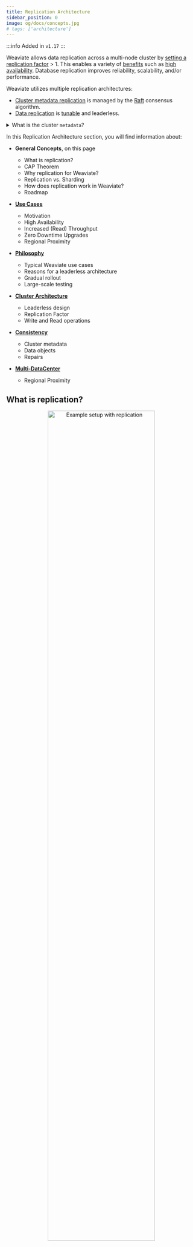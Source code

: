 ```yaml
---
title: Replication Architecture
sidebar_position: 0
image: og/docs/concepts.jpg
# tags: ['architecture']
---
```


:::info Added in `v1.17`
:::

Weaviate allows data replication across a multi-node cluster by [setting a replication factor](../../manage-collections/multi-node-setup.mdx#replication-settings) > 1. This enables a variety of [benefits](./motivation.md) such as [high availability](./motivation.md#high-availability-redundancy). Database replication improves reliability, scalability, and/or performance.

Weaviate utilizes multiple replication architectures:

- [Cluster metadata replication](./consistency.md#cluster-metadata) is managed by the [Raft](https://raft.github.io/) consensus algorithm.
- [Data replication](./consistency.md#data-objects) is [tunable](./consistency.md) and leaderless.

<details>
  <summary>What is the cluster <code>metadata</code>?</summary>

Weaviate cluster `metadata` includes collection definitions and tenant activity statuses.
<br/>

All cluster metadata is always replicated across all nodes, regardless of the replication factor.
<br/>

Note that this is different to object metadata, such as the object creation time. Object metadata is stored alongside the object data according to the specified replication factor.

</details>

In this Replication Architecture section, you will find information about:

* **General Concepts**, on this page
  * What is replication?
  * CAP Theorem
  * Why replication for Weaviate?
  * Replication vs. Sharding
  * How does replication work in Weaviate?
  * Roadmap


* **[Use Cases](./motivation.md)**
  * Motivation
  * High Availability
  * Increased (Read) Throughput
  * Zero Downtime Upgrades
  * Regional Proximity


* **[Philosophy](./philosophy.md)**
  * Typical Weaviate use cases
  * Reasons for a leaderless architecture
  * Gradual rollout
  * Large-scale testing


* **[Cluster Architecture](./cluster-architecture.md)**
  * Leaderless design
  * Replication Factor
  * Write and Read operations


* **[Consistency](./consistency.md)**
  * Cluster metadata
  * Data objects
  * Repairs


* **[Multi-DataCenter](./multi-dc.md)**
  * Regional Proximity

## What is replication?

<p align="center"><img src="/docs/img/docs/replication-architecture/replication-rf3-c-QUORUM.png" alt="Example setup with replication" width="75%"/></p>

Database replication refers to keeping a copy of the same data point on multiple nodes of a cluster.

The resulting system is a distributed database. A distributed database consists of multiple nodes, all of which can contain a copy of the data. So if one node (server) goes down, users can still access data from another node. In addition, query throughput can be improved with replication.

## CAP Theorem

The primary goal of introducing replication is to improve reliability. [Eric Brewer](https://en.wikipedia.org/wiki/Eric_Brewer_(scientist)) states that there are some limits on reliability for distributed databases, described by the [CAP theorem](https://en.wikipedia.org/wiki/CAP_theorem). The CAP theorem states that a distributed database can only provide two of the following three guarantees:
* **Consistency (C)** - Every read receives the most recent write or an error, ensuring all nodes see the same data at the same time.
* **Availability (A)** - Every request receives a non-error response all the time, without the guarantee that it contains the most recent write.
* **Partition tolerance (P)** - The system continues to operate despite an arbitrary number of messages being dropped (or delayed) by the network between nodes.

<p align="center"><img src="/docs/img/docs/replication-architecture/repliction-cap.png" alt="CAP Theorem" width="60%"/></p>

Ideally, you want a database, like Weaviate, to have the highest reliability as possible, but this is limited by the tradeoff between consistency, availability and partition tolerance.

### Consistency vs Availability

:::tip
Only two out of Consistency (C), Availability (A), and Partition tolerance (P) can be guaranteed simultaneously

Given that partition tolerance is required, consider which of the other two are more important for your system.
:::

Only two out of consistency, availability, and partition tolerance can be guaranteed. Since by definition a cluster is a distributed system in which network partitions are present, only two options are left for designing the system: **consistency (C)** or **availability (A)**.

When you prioritize **consistency** over availability, the database will return an error or timeout when it cannot be guaranteed that the data is up to date due to network partitioning. When prioritizing **availability** over consistency, the database will always process the query and try to return the most recent version of data even if it cannot guarantee it is up to date due to network partitioning.

C over A is preferred when the database contains critical data, such as transactional bank account data. For transactional data, you want the data to always be consistent (otherwise your bank balance is not guaranteed to be correct if you make transactions while some nodes (e.g. ATMs) are down).

When a database involves less-critical data, A over C can be preferred. An example can be a messaging service, where you can tolerate showing some old data but the application should be highly available and handle large amounts of writes with minimal latency.

Weaviate generally follows this latter design, since Weaviate typically deals with less critical data and is used for approximate search as a secondary database in use cases with more critical data. More about this design decision in [Philosophy](./philosophy.md). However, you can use Weaviate's [tunable consistency](./consistency.md#tunable-consistency-strategies) options according to your needs.

## Why replication for Weaviate?

Weaviate, as a database, must provide reliable answers to users' requests. As discussed above, database reliability consists of various parts. Below are Weaviate use cases in which replication is desired. For detailed information, visit the [Replication Use Cases (Motivation) page](./motivation.md).

1. **High availability (redundancy)**<br/>
  With a distributed (replicated) database structure, service will not be interrupted if one server node goes down. The database can still be available, read queries will just be (unnoticeably) redirected to an available node.
2. **Increased (read) throughput**<br/>
  Adding extra server nodes to your database setup means that the throughput scales with it. The more server nodes, the more users (read operations) the system will be able to handle. When reading with consistency level of `ONE`, then scaling the replication factor (i.e. how many database server nodes) increases the throughput linearly.
3. **Zero downtime upgrades**<br/>
  Without replication, there is a window of downtime when you update a Weaviate instance. This is because the single node needs to stop, update and restart before it's ready to serve again. With replication, upgrades are done using a rolling update, in which at most one node is unavailable at any point in time while the other nodes can still serve traffic.
4. **Regional proximity**<br/>
  When users are located in different regional areas (e.g. Iceland and Australia as extreme examples), you cannot ensure low latency for all users due to the physical distance between the database server and the users. With a distributed database, you can place nodes in different local regions to decrease this latency. This depends on the Multi-Datacenter feature of replication.


## Replication vs. Sharding

Replication is not the same as [sharding](../cluster.md). Sharding refers to horizontal scaling, and was introduced to Weaviate in v1.8.

* **Replication** copies the data to different server nodes. For Weaviate, this increases data availability and provides redundancy in case a single node fails. Query throughput can be improved with replication.
* **Sharding** handles horizontal scaling across servers by dividing the data and sending the pieces of data (shards) to multiple replica sets. The data is thus divided, and all shards together form the entire set of data. You can use sharding with Weaviate to run larger datasets and speed up imports.

<p align="center"><img src="/docs/img/docs/replication-architecture/replication-replication-vs-sharding.png" alt="Replication vs Sharding" width="60%"/></p>

Replication and sharding can be combined in a setup, to improve throughput and availability as well as import speed and support for large datasets. For example, you can have 3 replicas of the database and shards set to 3, which means you have 9 shards in total, where each server node holds 3 different shards.

## How does replication work in Weaviate?

### Cluster metadata replication

Weaviate’s cluster metadata changes are managed through Raft to provide consistency across the cluster. (This includes collection definitions and tenant activity statuses.)

From Weaviate `v1.25`, cluster metadata changes are committed using the Raft consensus algorithm. Raft is a leader-based consensus algorithm. A leader node is responsible for cluster metadata changes. Raft ensures that these changes are consistent across the cluster, even in the event of (a minority of) node failures.

<details>
  <summary>Metadata replication pre-<code>v1.25</code></summary>

Prior to Weaviate `v1.25`, each cluster metadata change was recorded via a distributed transaction with a two-phase commit.
<br/>

This is a synchronous process, which means that the cluster metadata change is only committed when all nodes have acknowledged the change. In this architecture, any node downtime would temporarily prevent metadata operations. Additionally, only one such operation could be processed at a time.

If you are using Weaviate `v1.24` or earlier, you can [upgrade to `v1.25`](docs/deploy/migration/weaviate-1-25.md) to benefit from the Raft consensus algorithm for cluster metadata changes.

</details>

### Data replication

In Weaviate, availability is generally favored over consistency. Weaviate's data replication uses a leaderless design, which means there are no primary and secondary nodes. When writing and reading data, the client contacts one or more nodes. A load balancer exists between the user and the nodes, so the user doesn't know which node they are talking to (Weaviate will forward internally if a user is requesting a wrong node).

The number of nodes that need to acknowledge the read or write (from v1.18) operation is tunable, to `ONE`, `QUORUM` (n/2+1) or `ALL`. When write operations are carried out with consistency level `ALL`, the database works synchronously. If write is not set to `ALL` (possible from v1.18), writing data is asynchronous from the user's perspective.

The number of replicas doesn't have to match the number of nodes (cluster size). It is possible to split data in Weaviate based on collections. Note that this is [different from Sharding](#replication-vs-sharding).

Read more about how replication works in Weaviate in [Philosophy](./philosophy.md), [Cluster Architecture](./cluster-architecture.md) and [Consistency](./consistency.md).

## How do I use replication in Weaviate?

See [how to configure replication](../../configuration/replication.md). You can enable replication in the collection definition. In queries, you can [specify the desired consistency level](../../search/basics.md#replication).

## Roadmap

* Not scheduled yet
  * Multi-Datacenter replication (you can upvote this feature [here](https://github.com/weaviate/weaviate/issues/2436))


## Related pages
- [Configuration: Replication](../../configuration/replication.md)

## Questions and feedback

import DocsFeedback from '/_includes/docs-feedback.mdx';

<DocsFeedback/>
